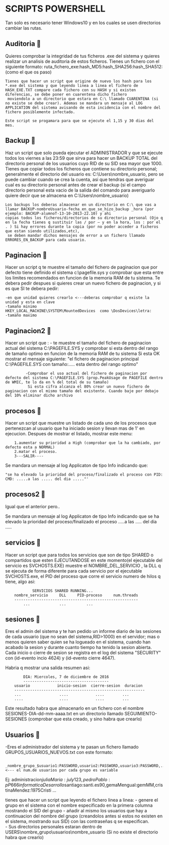 # SCRIPTS POWERSHELL
Tan solo es necesario tener Windows10 y en los cuales se usen directorios cambiar las rutas.

## Auditoria 🚀
Quieres comprobar la integridad de tus ficheros .exe del sistema y quieres realizar un analisis de auditoria de estos ficheros. Tienes un fichero con el siguiente formato:  ruta_fichero_exe:hash_MD5:hash_SHA256:hash_SHA512:
	(como el que os paso)

	Tienes que hacer un script que origine de nuevo los hash para los *.exe del sistema y que leyendo linea a linea el fichero de HASH_EXE.TXT compare cada fichero con su HASH y si existen diferencias, se debe poner en cuarentena dicho fichero
	 moviendolo a un directorio que estara en C:\ llamado CUARENTENA (si no existe se debe crear). Ademas se mandara un mensaje al LOG APPLICATION del sistema avisando de esta incidencia con el nombre del fichero posiblemente infectado.

	Este script se progamara para que se ejecute el 1,15 y 30 dias del  mes.

## Backup 🚀
Haz un script que solo pueda ejecutar el ADMINISTRADOR y que se ejecute todos los viernes a las 23:59 que sirva para hacer un BACKUP TOTAL del directorio personal de los usuarios cuyo RID de su SID sea mayor que 1000. 
		Tienes que copiar todos los ficheros que contiene su directorio personal; generalmente el directorio del usuario es: C:\Users\nombre_usuario, pero se puede cambiar cuando se crea la cuenta, 
	asi que tendras que averiguar cual es su directorio personal antes de crear el backup (si el campo directorio personal esta vacio de la salida del comando para averiguarlo quiere decir que se 
	almacena en C:\Users\nombre_usuario)

	Los backups los deberas almacenar en un directorio en C:\ que vas a llamar BACKUP-nombreUsuario-fecha_en_que_se_hizo_backup _hora (por ejemplo: BACKUP-alumnoT-13-10-2013-22.10) y ahi 
	copias todos los ficheros/directorios de su directorio personal (Ojo q en la fecha tienes q sustituir las / por – y en la hora, los : por el . ) Si hay errores durante la copia (por no poder acceder a ficheros que estan siendo utilizados,etc),
	 se deben mandar dichos mensajes de error a un fichero llamado ERRORES_EN_BACKUP para cada usuario.

## Paginacion 🚀
Hacer un script q te muestre el tamaño del fichero de paginacion que por defecto tiene definido el sistema c:\pagefile.sys
y comprobar que esta entre los limites recomendados en funcion de la memoria RAM de tu sistema. Te debera pedir despues si
quieres crear un nuevo fichero de paginacion, y si es que SI te debera pedir: 

	-en que unidad quieres crearlo <---deberas comprobar q existe la unidad y esta en clave 
	-tamaño minimo						HKEY_LOCAL_MACHINE\SYSTEM\MountedDevices  como \DosDevices\letra: 
	-tamaño maximo


## Paginacion2 🚀
Hacer un script que :
			- te muestre el tamaño del fichero de paginacion actual del sistema C:\PAGEFILE.SYS  y comprobar si esta dentro del rango de tamaño optimo en funcion de la memoria RAM de tu sistema
				Si esta OK mostrar el mensaje siguiente: "el fichero de paginacion principal C:\PAGEFILE.SYS con tamaño:..... esta dentro del rango optimo"

			 -Comprobar el uso actual del fichero de paginacion por defecto del sistema C:\PAGEFILE.SYS (prop.PeakUsage de PAGEFILE dentro de WMIC, te lo da en % del total de su tamaño)
			  Si esta cifra alcanza el 80% crear un nuevo fichero de paginacion con el mismo tamaño del existente. Cuando baje por debajo del 10% eliminar dicho archivo

## procesos 🚀
Hacer un script que muestre un listado de cada uno de los procesos que pertenezcan al usuario que ha iniciado sesion y llevan mas de 1' en ejecucion.
Despues de mostrar el listado, mostrar este menu:

        1.aumentar su prioridad a High (comprobar que la ha cambiado, por defecto esta a NORMAL)
        2.matar el proceso.
        3---SALIR----

Se mandara un mensaje al log Applicaton de tipo Info indicando que:

	"se ha elevado la prioridad del proceso/finalizado el proceso con PID: CMD: .....a las ..... del dia ....."'

## procesos2 🚀
Igual que el anterior pero..

Se mandara un mensaje al log Applicaton de tipo Info indicando que se ha elevado la prioridad del proceso/finalizado el proceso .....a las ..... del dia .....

## servicios 🚀
Hacer un script que para todos los servicios que son de tipo SHARED o compartidos que esten EJECUTANDOSE en este momento(el ejecutable del servicio es SVCHOSTS.EXE) 
muestre el NOMBRE_DEL_SERVICIO , la DLL q se ejecuta de forma diferente para cada servicio por el ejecutable SVCHOSTS.exe, el PID del proceso que corre el servicio
numero de hilos q tiene, algo asi:

				SERVICIOS SHARED RUNNING...
		nombre_servicio		DLL		PID-proceso		num.threads
		-------------------------------------------------------
			...				...			...

## sesiones 🚀
Eres el admin del sistema y te han pedido un informe diario de las sesiones de cada usuario (que no sean del sistema,RID>1000) en el servidor;
mas o menos quieren saber quien se ha logueado en el sistema, cuando han acabado la sesion y durante cuanto tiempo ha tenido la sesion abierta. 
Cada inicio o cierre de sesion se registra en el log del sistema "SECURITY" con (id-evento incio 4624) y (id-evento cierre 4647).
 
 Habria q mostrar una salida resumen asi:
 
			DIA: Miercoles, 7 de diciembre de 2016 
			--------------------------------------
		usuario            inicio-sesion  cierre-sesion  duracion
		----------------------------------------------------------
		... 				....			....		...
		....				....			....		...

Este resultado habra que almacenarlo en un fichero con el nombre SESIONES-DIA-dd-mm-aaaa.txt en un directorio llamado SEGUIMIENTO-SESIONES
(comprobar que esta creado, y sino habra que crearlo)




## Usuarios 🚀
 -Eres el administrador del sistema y te pasan un fichero llamado GRUPOS_USUARIOS_NUEVOS.txt con este formato: 

		_nombre_grupo_$usuario1:PASSWORD,usuario2:PASSWORD,usuario3:PASSWORD,....   <--- el num.de usuarios por cada grupo es variable

  Ej:
	administracion$juliaMaria:july123,pedroPablo:pP666
	informaticaDesarrollo$santiago:santi.es90,gemaMengual:gemMM,cristinaMendez:1975Cristi
	...

tienes que hacer un script que leyendo el fichero linea a linea:
			- genere el grupo en el sistema con el nombre especificado en la primera columna mostrando el SID del grupo 
			- añadir al mismo los usuarios que hay a continuacion del nombre del grupo (creandolos antes si estos no existen en el sistema,
			 mostrando sus SID) con las contraseñas q se especifican.		
			- Sus directorios personales estaran dentro de USERS\nombre_grupo\usuarios\nombre_usuario
			  (Si no existe el directorio habra que crearlo)

